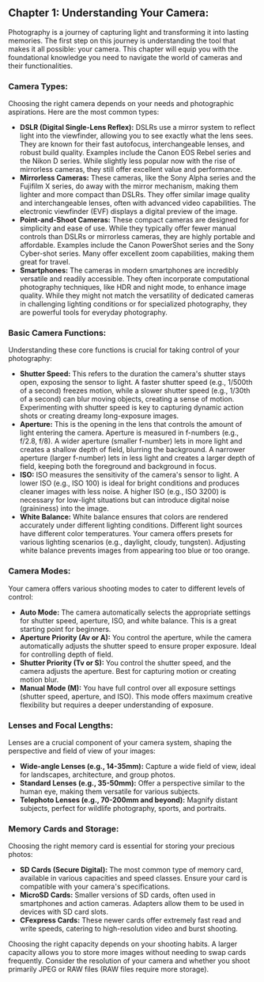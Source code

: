 ## Chapter 1: Understanding Your Camera:

Photography is a journey of capturing light and transforming it into lasting memories.  The first step on this journey is understanding the tool that makes it all possible: your camera. This chapter will equip you with the foundational knowledge you need to navigate the world of cameras and their functionalities.

### Camera Types:

Choosing the right camera depends on your needs and photographic aspirations. Here are the most common types:

* **DSLR (Digital Single-Lens Reflex):** DSLRs use a mirror system to reflect light into the viewfinder, allowing you to see exactly what the lens sees. They are known for their fast autofocus, interchangeable lenses, and robust build quality.  Examples include the Canon EOS Rebel series and the Nikon D series.  While slightly less popular now with the rise of mirrorless cameras, they still offer excellent value and performance.
* **Mirrorless Cameras:** These cameras, like the Sony Alpha series and the Fujifilm X series, do away with the mirror mechanism, making them lighter and more compact than DSLRs. They offer similar image quality and interchangeable lenses, often with advanced video capabilities. The electronic viewfinder (EVF) displays a digital preview of the image.
* **Point-and-Shoot Cameras:** These compact cameras are designed for simplicity and ease of use. While they typically offer fewer manual controls than DSLRs or mirrorless cameras, they are highly portable and affordable. Examples include the Canon PowerShot series and the Sony Cyber-shot series.  Many offer excellent zoom capabilities, making them great for travel.
* **Smartphones:**  The cameras in modern smartphones are incredibly versatile and readily accessible.  They often incorporate computational photography techniques, like HDR and night mode, to enhance image quality. While they might not match the versatility of dedicated cameras in challenging lighting conditions or for specialized photography, they are powerful tools for everyday photography.

### Basic Camera Functions:

Understanding these core functions is crucial for taking control of your photography:

* **Shutter Speed:**  This refers to the duration the camera's shutter stays open, exposing the sensor to light. A faster shutter speed (e.g., 1/500th of a second) freezes motion, while a slower shutter speed (e.g., 1/30th of a second) can blur moving objects, creating a sense of motion.  Experimenting with shutter speed is key to capturing dynamic action shots or creating dreamy long-exposure images.
* **Aperture:** This is the opening in the lens that controls the amount of light entering the camera. Aperture is measured in f-numbers (e.g., f/2.8, f/8). A wider aperture (smaller f-number) lets in more light and creates a shallow depth of field, blurring the background.  A narrower aperture (larger f-number) lets in less light and creates a larger depth of field, keeping both the foreground and background in focus.
* **ISO:**  ISO measures the sensitivity of the camera's sensor to light. A lower ISO (e.g., ISO 100) is ideal for bright conditions and produces cleaner images with less noise. A higher ISO (e.g., ISO 3200) is necessary for low-light situations but can introduce digital noise (graininess) into the image.
* **White Balance:** White balance ensures that colors are rendered accurately under different lighting conditions.  Different light sources have different color temperatures. Your camera offers presets for various lighting scenarios (e.g., daylight, cloudy, tungsten).  Adjusting white balance prevents images from appearing too blue or too orange.

### Camera Modes:

Your camera offers various shooting modes to cater to different levels of control:

* **Auto Mode:** The camera automatically selects the appropriate settings for shutter speed, aperture, ISO, and white balance. This is a great starting point for beginners.
* **Aperture Priority (Av or A):** You control the aperture, while the camera automatically adjusts the shutter speed to ensure proper exposure.  Ideal for controlling depth of field.
* **Shutter Priority (Tv or S):** You control the shutter speed, and the camera adjusts the aperture. Best for capturing motion or creating motion blur.
* **Manual Mode (M):** You have full control over all exposure settings (shutter speed, aperture, and ISO).  This mode offers maximum creative flexibility but requires a deeper understanding of exposure.

### Lenses and Focal Lengths:

Lenses are a crucial component of your camera system, shaping the perspective and field of view of your images:

* **Wide-angle Lenses (e.g., 14-35mm):** Capture a wide field of view, ideal for landscapes, architecture, and group photos.
* **Standard Lenses (e.g., 35-50mm):** Offer a perspective similar to the human eye, making them versatile for various subjects.
* **Telephoto Lenses (e.g., 70-200mm and beyond):** Magnify distant subjects, perfect for wildlife photography, sports, and portraits.

### Memory Cards and Storage:

Choosing the right memory card is essential for storing your precious photos:

* **SD Cards (Secure Digital):** The most common type of memory card, available in various capacities and speed classes.  Ensure your card is compatible with your camera's specifications.
* **MicroSD Cards:** Smaller versions of SD cards, often used in smartphones and action cameras.  Adapters allow them to be used in devices with SD card slots.
* **CFexpress Cards:**  These newer cards offer extremely fast read and write speeds, catering to high-resolution video and burst shooting.

Choosing the right capacity depends on your shooting habits.  A larger capacity allows you to store more images without needing to swap cards frequently.  Consider the resolution of your camera and whether you shoot primarily JPEG or RAW files (RAW files require more storage).

